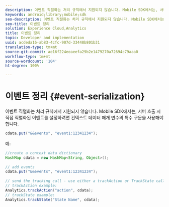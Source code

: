 ```yaml
---
description: 이벤트 직렬화는 처리 규칙에서 지원되지 않습니다. Mobile SDK에서는, 서버 호출 시 직접 직렬화된 이벤트를 설정하려면 컨텍스트 데이터 매개 변수의 특수 구문을 사용해야 합니다.
keywords: android;library;mobile;sdk
seo-description: 이벤트 직렬화는 처리 규칙에서 지원되지 않습니다. Mobile SDK에서는, 서버 호출 시 직접 직렬화된 이벤트를 설정하려면 컨텍스트 데이터 매개 변수의 특수 구문을 사용해야 합니다.
seo-title: 이벤트 정리
solution: Experience Cloud,Analytics
title: 이벤트 정리
topic: Developer and implementation
uuid: acdeda16-ab83-4cfc-907d-33448b801b31
translation-type: tm+mt
source-git-commit: ae16f224eeaeefa29b2e1479270a72694c79aaa0
workflow-type: tm+mt
source-wordcount: '104'
ht-degree: 100%

---
```



# 이벤트 정리 {#event-serialization}

이벤트 직렬화는 처리 규칙에서 지원되지 않습니다. Mobile SDK에서는, 서버 호출 시 직접 직렬화된 이벤트를 설정하려면 컨텍스트 데이터 매개 변수의 특수 구문을 사용해야 합니다.

```java
cdata.put("&&events", "event1:12341234");
```

예:

```java
//create a context data dictionary 
HashMap cdata = new HashMap<String, Object>(); 
 
// add events 
cdata.put("&&events", "event1:12341234"); 
 
// send the tracking call - use either a trackAction or TrackState call. 
// trackAction example: 
Analytics.trackAction("action", cdata); 
// trackState example: 
Analytics.trackState("State Name", cdata);
```

